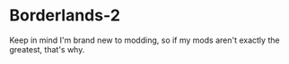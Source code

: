 # Borderlands-2
Keep in mind I'm brand new to modding, so if my mods aren't exactly the greatest, that's why.
